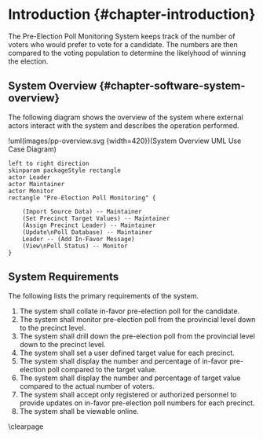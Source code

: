 # Introduction {#chapter-introduction}

The Pre-Election Poll Monitoring System keeps track of the number of voters who would prefer to vote for a candidate. The numbers are then compared to the voting population to determine the likelyhood of winning the election.



## System Overview {#chapter-software-system-overview}

The following diagram shows the overview of the system where external actors interact with the system and describes the operation performed.

!uml(images/pp-overview.svg {width=420})(System Overview UML Use Case Diagram)
~~~~~~~~~~~~~~~~~~~~~~~~~~~~~~~~~~~~~~~~~~~~~~~~~~~~~~~~~~~~~~~~~~~~~
left to right direction
skinparam packageStyle rectangle
actor Leader
actor Maintainer
actor Monitor
rectangle "Pre-Election Poll Monitoring" {

    (Import Source Data) -- Maintainer
    (Set Precinct Target Values) -- Maintainer
    (Assign Precinct Leader) -- Maintainer
    (Update\nPoll Database) -- Maintainer
    Leader -- (Add In-Favor Message)
    (View\nPoll Status) -- Monitor
}
~~~~~~~~~~~~~~~~~~~~~~~~~~~~~~~~~~~~~~~~~~~~~~~~~~~~~~~~~~~~~~~~~~~~~



## System Requirements

The following lists the primary requirements of the system.

1. The system shall collate in-favor pre-election poll for the candidate.
2. The system shall monitor pre-election poll from the provincial level down to the precinct level.
3. The system shall drill down the pre-election poll from the provincial level down to the precinct level.
4. The system shall set a user defined target value for each precinct.
5. The system shall display the number and percentage of in-favor pre-election poll compared to the target value.
6. The system shall display the number and percentage of target value compared to the actual number of voters.
7. The system shall accept only registered or authorized personnel to provide updates on in-favor pre-election poll numbers for each precinct.
8. The system shall be viewable online.

\clearpage
